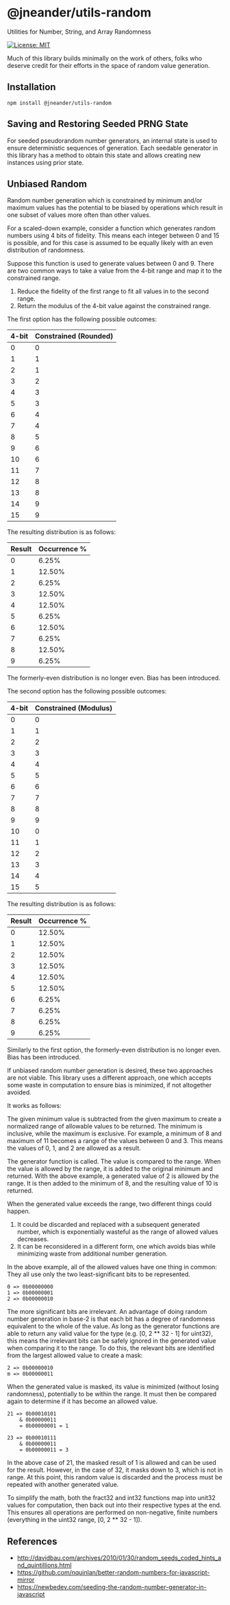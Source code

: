 # @jneander/utils-random

Utilities for Number, String, and Array Randomness

[![License: MIT][license-badge]][license-url]

[license-badge]: https://img.shields.io/badge/License-MIT-yellow.svg?style=flat-square
[license-url]: https://github.com/jneander/utils-random/blob/master/LICENSE

Much of this library builds minimally on the work of others, folks who deserve
credit for their efforts in the space of random value generation.

## Installation

```
npm install @jneander/utils-random
```

## Saving and Restoring Seeded PRNG State

For seeded pseudorandom number generators, an internal state is used to ensure
deterministic sequences of generation. Each seedable generator in this library
has a method to obtain this state and allows creating new instances using prior
state.

## Unbiased Random

Random number generation which is constrained by minimum and/or maximum values
has the potential to be biased by operations which result in one subset of
values more often than other values.

For a scaled-down example, consider a function which generates random numbers
using 4 bits of fidelity. This means each integer between 0 and 15 is possible,
and for this case is assumed to be equally likely with an even distribution of
randomness.

Suppose this function is used to generate values between 0 and 9. There are two common ways to take a value from the 4-bit range and map it to the constrained range.

1. Reduce the fidelity of the first range to fit all values in to the second range.
2. Return the modulus of the 4-bit value against the constrained range.

The first option has the following possible outcomes:

| 4-bit | Constrained (Rounded) |
| ----- | --------------------- |
| 0     | 0                     |
| 1     | 1                     |
| 2     | 1                     |
| 3     | 2                     |
| 4     | 3                     |
| 5     | 3                     |
| 6     | 4                     |
| 7     | 4                     |
| 8     | 5                     |
| 9     | 6                     |
| 10    | 6                     |
| 11    | 7                     |
| 12    | 8                     |
| 13    | 8                     |
| 14    | 9                     |
| 15    | 9                     |

The resulting distribution is as follows:

| Result | Occurrence % |
| ------ | ------------ |
| 0      | 6.25%        |
| 1      | 12.50%       |
| 2      | 6.25%        |
| 3      | 12.50%       |
| 4      | 12.50%       |
| 5      | 6.25%        |
| 6      | 12.50%       |
| 7      | 6.25%        |
| 8      | 12.50%       |
| 9      | 6.25%        |

The formerly-even distribution is no longer even. Bias has been introduced.

The second option has the following possible outcomes:

| 4-bit | Constrained (Modulus) |
| ----- | --------------------- |
| 0     | 0                     |
| 1     | 1                     |
| 2     | 2                     |
| 3     | 3                     |
| 4     | 4                     |
| 5     | 5                     |
| 6     | 6                     |
| 7     | 7                     |
| 8     | 8                     |
| 9     | 9                     |
| 10    | 0                     |
| 11    | 1                     |
| 12    | 2                     |
| 13    | 3                     |
| 14    | 4                     |
| 15    | 5                     |

The resulting distribution is as follows:

| Result | Occurrence % |
| ------ | ------------ |
| 0      | 12.50%       |
| 1      | 12.50%       |
| 2      | 12.50%       |
| 3      | 12.50%       |
| 4      | 12.50%       |
| 5      | 12.50%       |
| 6      | 6.25%        |
| 7      | 6.25%        |
| 8      | 6.25%        |
| 9      | 6.25%        |

Similarly to the first option, the formerly-even distribution is no longer even.
Bias has been introduced.

If unbiased random number generation is desired, these two approaches are not
viable. This library uses a different approach, one which accepts some waste in
computation to ensure bias is minimized, if not altogether avoided.

It works as follows:

The given minimum value is subtracted from the given maximum to create a
normalized range of allowable values to be returned. The minimum is inclusive,
while the maximum is exclusive. For example, a minimum of 8 and maximum of 11
becomes a range of the values between 0 and 3. This means the values of 0, 1,
and 2 are allowed as a result.

The generator function is called. The value is compared to the range. When the
value is allowed by the range, it is added to the original minimum and returned.
With the above example, a generated value of 2 is allowed by the range. It is
then added to the minimum of 8, and the resulting value of 10 is returned.

When the generated value exceeds the range, two different things could happen.

1. It could be discarded and replaced with a subsequent generated number, which
   is exponentially wasteful as the range of allowed values decreases.
2. It can be reconsidered in a different form, one which avoids bias while
   minimizing waste from additional number generation.

In the above example, all of the allowed values have one thing in common: They
all use only the two least-significant bits to be represented.

```
0 => 0b00000000
1 => 0b00000001
2 => 0b00000010
```

The more significant bits are irrelevant. An advantage of doing random number
generation in base-2 is that each bit has a degree of randomness equivalent to
the whole of the value. As long as the generator functions are able to return
any valid value for the type (e.g. [0, 2 ** 32 - 1] for uint32), this means the
irrelevant bits can be safely ignored in the generated value when comparing it
to the range. To do this, the relevant bits are identified from the largest
allowed value to create a mask:

```
2 => 0b00000010
m => 0b00000011
```

When the generated value is masked, its value is minimized (without losing
randomness), potentially to be within the range. It must then be compared again
to determine if it has become an allowed value.

```
21 => 0b00010101
    & 0b00000011
    = 0b00000001 = 1

23 => 0b00010111
    & 0b00000011
    = 0b00000011 = 3
```

In the above case of 21, the masked result of 1 is allowed and can be used for
the result. However, in the case of 32, it masks down to 3, which is not in
range. At this point, this random value is discarded and the process must be
repeated with another generated value.

To simplify the math, both the fract32 and int32 functions map into unit32
values for computation, then back out into their respective types at the end.
This ensures all operations are performed on non-negative, finite numbers
(everything in the uint32 range, [0, 2 ** 32 - 1]).

## References

- http://davidbau.com/archives/2010/01/30/random_seeds_coded_hints_and_quintillions.html
- https://github.com/nquinlan/better-random-numbers-for-javascript-mirror
- https://newbedev.com/seeding-the-random-number-generator-in-javascript
